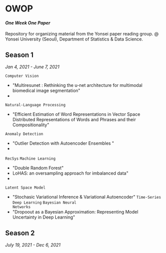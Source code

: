 # OWOP
#### *One Week One Paper* <br>
Repository for organizing material from the Yonsei paper reading group. @ Yonsei University (Seoul), Department of Statistics & Data Science.

## Season 1
*Jan 4, 2021 - June 7, 2021*

<code>Computer Vision</code>
- "Multiresunet : Rethinking the u-net architecture for multimodal biomedical image segmentation"
- 
<code>Natural-Language Processing</code>
- "Efficient Estimation of Word Representations in Vector Space Distributed Representations of Words and Phrases and their Compositionality"

<code>Anomaly Detection</code>
- "Outlier Detection with Autoencoder Ensembles "
- 
<code>RecSys</code>
<code>Machine Learning</code>
- "Double Random Forest"
- LoHAS: an oversampling approach for imbalanced data"
- 
<code>Latent Space Model</code>
- "Stochasic Variational Inference & Variational Autoencoder"
<code>Time-Series Deep Learning</code>
<code>Bayesian Neural Networks</code>
- "Dropoout as a Bayesian Approximation: Representing Model Uncertainty in Deep Learning"






## Season 2
*July 19, 2021 - Dec 6, 2021*

